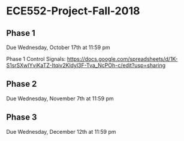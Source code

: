# ECE552-Project-Fall-2018

## Phase 1

Due Wednesday, October 17th at 11:59 pm

Phase 1 Control Signals: https://docs.google.com/spreadsheets/d/1K-S1srSXwIYvjKaTZ-Itqiv2Kldyl3F-Tva_NcPOh-c/edit?usp=sharing

## Phase 2

Due Wednesday, November 7th at 11:59 pm

## Phase 3

Due Wednesday, December 12th at 11:59 pm
